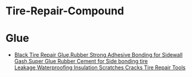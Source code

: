 # Tire-Repair-Compound

# Glue
- [Black Tire Repair Glue,Rubber Strong Adhesive Bonding for Sidewall Gash,Super Glue Rubber Cement for Side bonding tire Leakage,Waterproofing Insulation Scratches Cracks Tire Repair Tools](https://www.walmart.com/ip/Black-Tire-Repair-Glue-Rubber-Strong-Adhesive-Bonding-Sidewall-Gash-Super-Glue-Rubber-Cement-Side-bonding-tire-Leakage-Waterproofing-Insulation-Scrat/11406173417)
